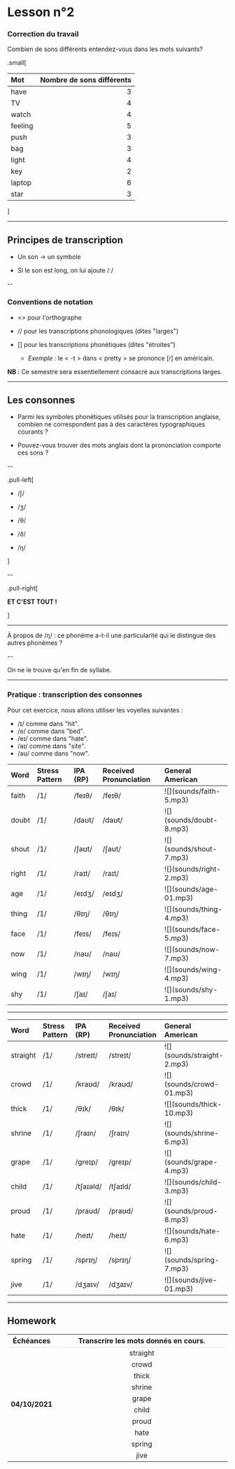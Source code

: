 # Lesson n°2



### Correction du travail

Combien de sons différents entendez-vous dans les mots suivants?

.small[

<table class="table table-striped table-hover table-condensed table-responsive" style="margin-left: auto; margin-right: auto;">
 <thead>
  <tr>
   <th style="text-align:left;"> Mot </th>
   <th style="text-align:right;"> Nombre de sons différents </th>
  </tr>
 </thead>
<tbody>
  <tr>
   <td style="text-align:left;"> have </td>
   <td style="text-align:right;"> 3 </td>
  </tr>
  <tr>
   <td style="text-align:left;"> TV </td>
   <td style="text-align:right;"> 4 </td>
  </tr>
  <tr>
   <td style="text-align:left;"> watch </td>
   <td style="text-align:right;"> 4 </td>
  </tr>
  <tr>
   <td style="text-align:left;"> feeling </td>
   <td style="text-align:right;"> 5 </td>
  </tr>
  <tr>
   <td style="text-align:left;"> push </td>
   <td style="text-align:right;"> 3 </td>
  </tr>
  <tr>
   <td style="text-align:left;"> bag </td>
   <td style="text-align:right;"> 3 </td>
  </tr>
  <tr>
   <td style="text-align:left;"> light </td>
   <td style="text-align:right;"> 4 </td>
  </tr>
  <tr>
   <td style="text-align:left;"> key </td>
   <td style="text-align:right;"> 2 </td>
  </tr>
  <tr>
   <td style="text-align:left;"> laptop </td>
   <td style="text-align:right;"> 6 </td>
  </tr>
  <tr>
   <td style="text-align:left;"> star </td>
   <td style="text-align:right;"> 3 </td>
  </tr>
</tbody>
</table>

]
 
---

## Principes de transcription

* Un son  $\rightarrow$ un symbole

* Si le son est long, on lui ajoute /ː/

--

### Conventions de notation
 
* <> pour l'orthographe

* // pour les transcriptions phonologiques (dites "larges")

* [] pour les transcriptions phonétiques (dites "étroites")
  - *Exemple :* le < -t > dans < pretty > se prononce  [ɾ] en américain.

**NB :** Ce semestre sera essentiellement consacré aux transcriptions larges.

---

## Les consonnes

* Parmi les symboles phonétiques utilisés pour la transcription anglaise, combien ne correspondent pas à des caractères typographiques courants ?

* Pouvez-vous trouver des mots anglais dont la prononciation comporte ces sons ?

--

.pull-left[

* /ʃ/

* /ʒ/

* /θ/

* /ð/

* /ŋ/

]

--

.pull-right[

**ET C'EST TOUT !**

]

---

À propos de /ŋ/ : ce phonème a-t-il
une particularité qui le distingue des autres phonèmes ?

--

On ne le trouve qu'en fin de syllabe.

---

### Pratique : transcription des consonnes
 
Pour cet exercice, nous allons utiliser les voyelles suivantes :

*  /ɪ/ comme dans "hit".
*  /e/ comme dans "bed".
*  /eɪ/ comme dans "hate".
*  /aɪ/ comme dans "site".
*  /aʊ/ comme dans "now".

<table class="table table-striped table-hover table-condensed table-responsive" style="margin-left: auto; margin-right: auto;">
 <thead>
  <tr>
   <th style="text-align:left;"> Word </th>
   <th style="text-align:left;"> Stress Pattern </th>
   <th style="text-align:left;"> IPA (RP) </th>
   <th style="text-align:left;"> Received Pronunciation </th>
   <th style="text-align:left;"> General American </th>
  </tr>
 </thead>
<tbody>
  <tr>
   <td style="text-align:left;"> faith </td>
   <td style="text-align:left;"> /1/ </td>
   <td style="text-align:left;"> /feɪθ/ </td>
   <td style="text-align:left;"> /feɪθ/ </td>
   <td style="text-align:left;"> ![](sounds/faith-5.mp3) </td>
  </tr>
  <tr>
   <td style="text-align:left;"> doubt </td>
   <td style="text-align:left;"> /1/ </td>
   <td style="text-align:left;"> /daʊt/ </td>
   <td style="text-align:left;"> /daʊt/ </td>
   <td style="text-align:left;"> ![](sounds/doubt-8.mp3) </td>
  </tr>
  <tr>
   <td style="text-align:left;"> shout </td>
   <td style="text-align:left;"> /1/ </td>
   <td style="text-align:left;"> /ʃaʊt/ </td>
   <td style="text-align:left;"> /ʃaʊt/ </td>
   <td style="text-align:left;"> ![](sounds/shout-7.mp3) </td>
  </tr>
  <tr>
   <td style="text-align:left;"> right </td>
   <td style="text-align:left;"> /1/ </td>
   <td style="text-align:left;"> /raɪt/ </td>
   <td style="text-align:left;"> /raɪt/ </td>
   <td style="text-align:left;"> ![](sounds/right-2.mp3) </td>
  </tr>
  <tr>
   <td style="text-align:left;"> age </td>
   <td style="text-align:left;"> /1/ </td>
   <td style="text-align:left;"> /eɪdʒ/ </td>
   <td style="text-align:left;"> /eɪdʒ/ </td>
   <td style="text-align:left;"> ![](sounds/age-01.mp3) </td>
  </tr>
  <tr>
   <td style="text-align:left;"> thing </td>
   <td style="text-align:left;"> /1/ </td>
   <td style="text-align:left;"> /θɪŋ/ </td>
   <td style="text-align:left;"> /θɪŋ/ </td>
   <td style="text-align:left;"> ![](sounds/thing-4.mp3) </td>
  </tr>
  <tr>
   <td style="text-align:left;"> face </td>
   <td style="text-align:left;"> /1/ </td>
   <td style="text-align:left;"> /feɪs/ </td>
   <td style="text-align:left;"> /feɪs/ </td>
   <td style="text-align:left;"> ![](sounds/face-5.mp3) </td>
  </tr>
  <tr>
   <td style="text-align:left;"> now </td>
   <td style="text-align:left;"> /1/ </td>
   <td style="text-align:left;"> /naʊ/ </td>
   <td style="text-align:left;"> /naʊ/ </td>
   <td style="text-align:left;"> ![](sounds/now-7.mp3) </td>
  </tr>
  <tr>
   <td style="text-align:left;"> wing </td>
   <td style="text-align:left;"> /1/ </td>
   <td style="text-align:left;"> /wɪŋ/ </td>
   <td style="text-align:left;"> /wɪŋ/ </td>
   <td style="text-align:left;"> ![](sounds/wing-4.mp3) </td>
  </tr>
  <tr>
   <td style="text-align:left;"> shy </td>
   <td style="text-align:left;"> /1/ </td>
   <td style="text-align:left;"> /ʃaɪ/ </td>
   <td style="text-align:left;"> /ʃaɪ/ </td>
   <td style="text-align:left;"> ![](sounds/shy-1.mp3) </td>
  </tr>
</tbody>
</table>

---

<table class="table table-striped table-hover table-condensed table-responsive" style="margin-left: auto; margin-right: auto;">
 <thead>
  <tr>
   <th style="text-align:left;"> Word </th>
   <th style="text-align:left;"> Stress Pattern </th>
   <th style="text-align:left;"> IPA (RP) </th>
   <th style="text-align:left;"> Received Pronunciation </th>
   <th style="text-align:left;"> General American </th>
  </tr>
 </thead>
<tbody>
  <tr>
   <td style="text-align:left;"> straight </td>
   <td style="text-align:left;"> /1/ </td>
   <td style="text-align:left;"> /streɪt/ </td>
   <td style="text-align:left;"> /streɪt/ </td>
   <td style="text-align:left;"> ![](sounds/straight-2.mp3) </td>
  </tr>
  <tr>
   <td style="text-align:left;"> crowd </td>
   <td style="text-align:left;"> /1/ </td>
   <td style="text-align:left;"> /kraʊd/ </td>
   <td style="text-align:left;"> /kraʊd/ </td>
   <td style="text-align:left;"> ![](sounds/crowd-01.mp3) </td>
  </tr>
  <tr>
   <td style="text-align:left;"> thick </td>
   <td style="text-align:left;"> /1/ </td>
   <td style="text-align:left;"> /θɪk/ </td>
   <td style="text-align:left;"> /θɪk/ </td>
   <td style="text-align:left;"> ![](sounds/thick-10.mp3) </td>
  </tr>
  <tr>
   <td style="text-align:left;"> shrine </td>
   <td style="text-align:left;"> /1/ </td>
   <td style="text-align:left;"> /ʃraɪn/ </td>
   <td style="text-align:left;"> /ʃraɪn/ </td>
   <td style="text-align:left;"> ![](sounds/shrine-6.mp3) </td>
  </tr>
  <tr>
   <td style="text-align:left;"> grape </td>
   <td style="text-align:left;"> /1/ </td>
   <td style="text-align:left;"> /greɪp/ </td>
   <td style="text-align:left;"> /greɪp/ </td>
   <td style="text-align:left;"> ![](sounds/grape-4.mp3) </td>
  </tr>
  <tr>
   <td style="text-align:left;"> child </td>
   <td style="text-align:left;"> /1/ </td>
   <td style="text-align:left;"> /tʃaɪəld/ </td>
   <td style="text-align:left;"> /tʃaɪld/ </td>
   <td style="text-align:left;"> ![](sounds/child-3.mp3) </td>
  </tr>
  <tr>
   <td style="text-align:left;"> proud </td>
   <td style="text-align:left;"> /1/ </td>
   <td style="text-align:left;"> /praʊd/ </td>
   <td style="text-align:left;"> /praʊd/ </td>
   <td style="text-align:left;"> ![](sounds/proud-8.mp3) </td>
  </tr>
  <tr>
   <td style="text-align:left;"> hate </td>
   <td style="text-align:left;"> /1/ </td>
   <td style="text-align:left;"> /heɪt/ </td>
   <td style="text-align:left;"> /heɪt/ </td>
   <td style="text-align:left;"> ![](sounds/hate-6.mp3) </td>
  </tr>
  <tr>
   <td style="text-align:left;"> spring </td>
   <td style="text-align:left;"> /1/ </td>
   <td style="text-align:left;"> /sprɪŋ/ </td>
   <td style="text-align:left;"> /sprɪŋ/ </td>
   <td style="text-align:left;"> ![](sounds/spring-7.mp3) </td>
  </tr>
  <tr>
   <td style="text-align:left;"> jive </td>
   <td style="text-align:left;"> /1/ </td>
   <td style="text-align:left;"> /dʒaɪv/ </td>
   <td style="text-align:left;"> /dʒaɪv/ </td>
   <td style="text-align:left;"> ![](sounds/jive-01.mp3) </td>
  </tr>
</tbody>
</table>

---

## Homework

<table class="table table-hover" style="margin-left: auto; margin-right: auto;">
<thead><tr>
<th style="border-bottom:hidden;padding-bottom:0; padding-left:3px;padding-right:3px;text-align: center; " colspan="1"><div style="border-bottom: 1px solid #ddd; padding-bottom: 5px; ">Échéances</div></th>
<th style="border-bottom:hidden;padding-bottom:0; padding-left:3px;padding-right:3px;text-align: center; " colspan="1"><div style="border-bottom: 1px solid #ddd; padding-bottom: 5px; ">Transcrire les mots donnés en cours.</div></th>
</tr></thead>
<tbody>
  <tr>
   <td style="text-align:center;width: 20%; font-weight: bold;vertical-align: middle !important;" rowspan="10"> 04/10/2021 </td>
   <td style="text-align:center;"> straight </td>
  </tr>
  <tr>
   
   <td style="text-align:center;"> crowd </td>
  </tr>
  <tr>
   
   <td style="text-align:center;"> thick </td>
  </tr>
  <tr>
   
   <td style="text-align:center;"> shrine </td>
  </tr>
  <tr>
   
   <td style="text-align:center;"> grape </td>
  </tr>
  <tr>
   
   <td style="text-align:center;"> child </td>
  </tr>
  <tr>
   
   <td style="text-align:center;"> proud </td>
  </tr>
  <tr>
   
   <td style="text-align:center;"> hate </td>
  </tr>
  <tr>
   
   <td style="text-align:center;"> spring </td>
  </tr>
  <tr>
   
   <td style="text-align:center;"> jive </td>
  </tr>
</tbody>
</table>
